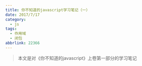 ```yaml
---
title: 你不知道的javascript学习笔记（一）
date: 2017/7/17
category:
  - js
tags:
  - 作用域
  - 闭包
abbrlink: 22366
---
```


> 本文是对《你不知道的javascript》上卷第一部分的学习笔记

